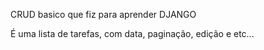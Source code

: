 CRUD basico que fiz para aprender DJANGO

É uma lista de tarefas, com data, paginação, edição e etc...
